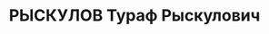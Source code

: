 ---
title: РЫСКУЛОВ Тураф Рыскулович
description: "Род. 14.12.1894, Алма-Атинская (Джамбульская) обл., казах, из крестьян,\
  \ обр.: высшее, член ВКП(б) с.09.1917 г. Проживал: Москва. Зампредседателя Совнаркома\
  \ РСФСР. \n  Арестован 21.05.1937. Приговор: ВК ВС СССР, 08.02.1938 – ВМН. Расстрелян\
  \ 10.02.1938, г.Москва, захоронен в \"Коммунарке\". \n  Реабилитирован ВК ВС СССР\
  \ 08.12.1956"
---